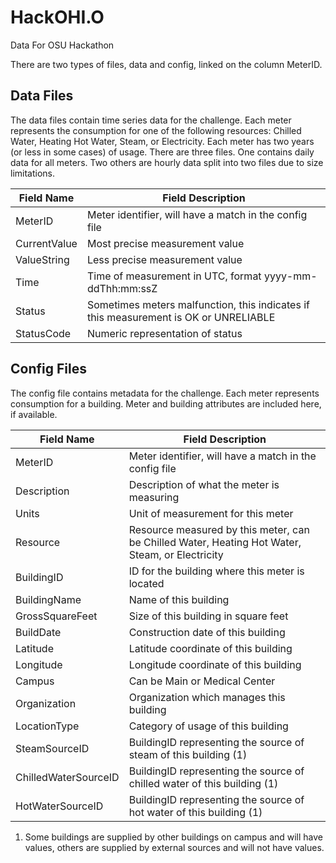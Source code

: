 # HackOHI.O
Data For OSU Hackathon

There are two types of files, data and config, linked on the column MeterID.

## Data Files

The data files contain time series data for the challenge. Each meter represents the consumption for one of the following resources: Chilled Water, Heating Hot Water, Steam, or Electricity. Each meter has two years (or less in some cases) of usage. There are three files. One contains daily data for all meters. Two others are hourly data split into two files due to size limitations.

Field Name | Field Description
---------- | -----------------
MeterID |              Meter identifier, will have a match in the config file
CurrentValue |         Most precise measurement value
ValueString |          Less precise measurement value
Time |                 Time of measurement in UTC, format yyyy-mm-ddThh:mm:ssZ
Status |               Sometimes meters malfunction, this indicates if this measurement is OK or UNRELIABLE
StatusCode |           Numeric representation of status
                      

## Config Files

The config file contains metadata for the challenge. Each meter represents consumption for a building. Meter and building attributes are included here, if available.
          
Field Name | Field Description
---------- | -----------------
MeterID |              Meter identifier, will have a match in the config file
Description |          Description of what the meter is measuring
Units |                Unit of measurement for this meter
Resource |             Resource measured by this meter, can be Chilled Water, Heating Hot Water, Steam, or Electricity
BuildingID |           ID for the building where this meter is located
BuildingName |         Name of this building
GrossSquareFeet |      Size of this building in square feet
BuildDate |            Construction date of this building
Latitude |             Latitude coordinate of this building
Longitude |            Longitude coordinate of this building
Campus |               Can be Main or Medical Center
Organization |         Organization which manages this building
LocationType |         Category of usage of this building
SteamSourceID |        BuildingID representing the source of steam of this building (1)
ChilledWaterSourceID | BuildingID representing the source of chilled water of this building (1)
HotWaterSourceID |     BuildingID representing the source of hot water of this building (1)


1. Some buildings are supplied by other buildings on campus and will have values, others are supplied by external sources and will not have values.
